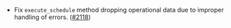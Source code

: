 *   Fix `execute_schedule` method dropping operational data due to improper
    handling of errors. ([#2118](https://github.com/informalsystems/ibc-rs/issues/1153))
